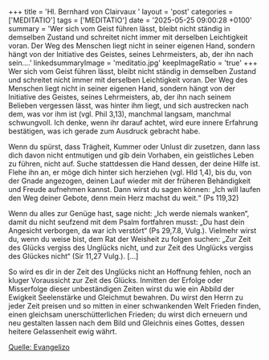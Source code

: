 +++
title = 'Hl. Bernhard von Clairvaux  '
layout = 'post'
categories = ['MEDITATIO']
tags = ['MEDITATIO']
date = '2025-05-25 09:00:28 +0100'
summary = 'Wer sich vom Geist führen lässt, bleibt nicht ständig in demselben Zustand und schreitet nicht immer mit derselben Leichtigkeit voran. Der Weg des Menschen liegt nicht in seiner eigenen Hand, sondern hängt von der Initiative des Geistes, seines Lehrmeisters, ab, der ihn nach sein....'
linkedsummaryImage = 'meditatio.jpg'
keepImageRatio = 'true'
+++
Wer sich vom Geist führen lässt, bleibt nicht ständig in demselben Zustand und schreitet nicht immer mit derselben Leichtigkeit voran. Der Weg des Menschen liegt nicht in seiner eigenen Hand, sondern hängt von der Initiative des Geistes, seines Lehrmeisters, ab, der ihn nach seinem Belieben vergessen lässt, was hinter ihm liegt, und sich austrecken nach dem, was vor ihm ist (vgl.<!--more--> Phil 3,13), manchmal langsam, manchmal schwungvoll. Ich denke, wenn ihr darauf achtet, wird eure innere Erfahrung bestätigen, was ich gerade zum Ausdruck gebracht habe.
 
Wenn du spürst, dass Trägheit, Kummer oder Unlust dir zusetzen, dann lass dich davon nicht entmutigen und gib dein Vorhaben, ein geistliches Leben zu führen, nicht auf. Suche stattdessen die Hand dessen, der deine Hilfe ist. Flehe ihn an, er möge dich hinter sich herziehen (vgl. Hld 1,4), bis du, von der Gnade angezogen, deinen Lauf wieder mit der früheren Behändigkeit und Freude aufnehmen kannst. Dann wirst du sagen können: „Ich will laufen den Weg deiner Gebote, denn mein Herz machst du weit.“ (Ps 119,32)
 
Wenn du alles zur Genüge hast, sage nicht: „Ich werde niemals wanken“, damit du nicht seufzend mit dem Psalm fortfahren musst: „Du hast dein Angesicht verborgen, da war ich verstört“ (Ps 29,7.8, Vulg.). Vielmehr wirst du, wenn du weise bist, dem Rat der Weisheit zu folgen suchen: „Zur Zeit des Glücks vergiss des Unglücks nicht, und zur Zeit des Unglücks vergiss des Glückes nicht“ (Sir 11,27 Vulg.). […]
 
So wird es dir in der Zeit des Unglücks nicht an Hoffnung fehlen, noch an kluger Voraussicht zur Zeit des Glücks. Inmitten der Erfolge oder Misserfolge dieser unbeständigen Zeiten wirst du wie ein Abbild der Ewigkeit Seelenstärke und Gleichmut bewahren. Du wirst den Herrn zu jeder Zeit preisen und so mitten in einer schwankenden Welt Frieden finden, einen gleichsam unerschütterlichen Frieden; du wirst dich erneuern und neu gestalten lassen nach dem Bild und Gleichnis eines Gottes, dessen heitere Gelassenheit ewig währt.



[Quelle: Evangelizo](https://evangeliumtagfuertag.org/DE/gospel)
